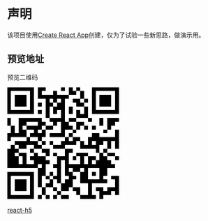 # 声明

该项目使用[Create React App](https://github.com/facebook/create-react-app)创建，仅为了试验一些新思路，做演示用。

## 预览地址

预览二维码

![二维码图片](public/qr.png)

[react-h5](https://demo.yangerxiao.com/react-h5/)
